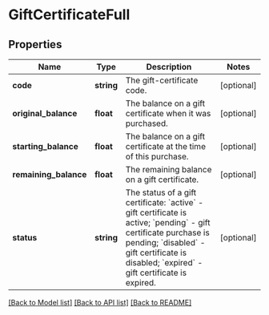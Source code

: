 # GiftCertificateFull

## Properties
Name | Type | Description | Notes
------------ | ------------- | ------------- | -------------
**code** | **string** | The gift-certificate code. | [optional] 
**original_balance** | **float** | The balance on a gift certificate when it was purchased. | [optional] 
**starting_balance** | **float** | The balance on a gift certificate at the time of this purchase. | [optional] 
**remaining_balance** | **float** | The remaining balance on a gift certificate. | [optional] 
**status** | **string** | The status of a gift certificate: &#x60;active&#x60; - gift certificate is active; &#x60;pending&#x60; - gift certificate purchase is pending; &#x60;disabled&#x60; - gift certificate is disabled; &#x60;expired&#x60; - gift certificate is expired. | [optional] 

[[Back to Model list]](../../README.md#documentation-for-models) [[Back to API list]](../../README.md#documentation-for-api-endpoints) [[Back to README]](../../README.md)

